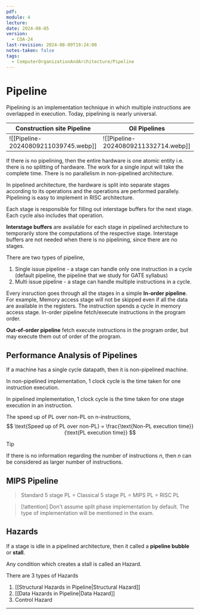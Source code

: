 ```yaml
---
pdf: 
module: 4
lecture: 
date: 2024-08-05
version:
  - COA-24
last-revision: 2024-08-09T19:24:00
notes-taken: false
tags:
  - ComputerOrganizationAndArchitecture/Pipeline
---
```

# Pipeline

Pipelining is an implementation technique in which multiple instructions are overlapped in execution. Today, pipelining is nearly universal.

| Construction site Pipeline           | Oil Pipelines                        |
| ------------------------------------ | ------------------------------------ |
| ![[Pipeline-20240809211039745.webp]] | ![[Pipeline-20240809211332714.webp]] |

If there is no pipelining, then the entire hardware is one atomic entity i.e. there is no splitting of hardware. The work for a single input will take the complete time. There is no parallelism in non-pipelined architecture.

In pipelined architecture, the hardware is split into separate stages according to its operations and the operations are performed parallely. Pipelining is easy to implement in RISC architecture.

Each stage is responsible for filling out interstage buffers for the next stage. Each cycle also includes that operation.

**Interstage buffers** are available for each stage in pipelined architecture to temporarily store the computations of the respective stage. Interstage buffers are not needed when there is no pipelining, since there are no stages.


There are two types of pipeline,
1. Single issue pipeline - a stage can handle only one instruction in a cycle (default pipeline, the pipeline that we study for GATE syllabus)
2. Multi issue pipeline - a stage can handle multiple instructions in a cycle.

Every insruction goes through all the stages in a simple **In-order pipeline**. For example, Memory access stage will not be skipped even if all the data are available in the registers. The instruction spends a cycle in memory access stage.
In-order pipeline fetch/execute instructions in the program order.

**Out-of-order pipeline** fetch execute instructions in the program order, but may execute them out of order of the program.

## Performance Analysis of Pipelines

If a machine has a single cycle datapath, then it is non-pipelined machine.

In non-pipelined implementation, 1 clock cycle is the time taken for one instruction execution.

In pipelined implementation, 1 clock cycle is the time taken for one stage execution in an instruction.

The speed up of PL over non-PL on n-instructions,
$$
\text{Speed up of PL over non-PL} = \frac{\text{Non-PL execution time}}{\text{PL execution time}}
$$

> [!tip] 
> If there is no information regarding the number of instructions $n$, then $n$ can be considered as larger number of instructions.

## MIPS Pipeline

> Standard 5 stage PL = Classical 5 stage PL = MIPS PL = RISC PL




> [!attention] 
> Don't assume split phase implementation by default. The type of implementation will be mentioned in the exam.

## Hazards

If a stage is idle in a pipelined architecture, then it called a **pipeline bubble** or **stall**.

Any condition which creates a stall is called an Hazard.

There are 3 types of Hazards
1. [[Structural Hazards in Pipeline|Structural Hazard]]
2. [[Data Hazards in Pipeline|Data Hazard]]
3. Control Hazard

---